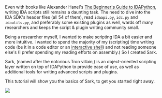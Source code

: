 Even with books like Alexander Hanel's [The Beginner's Guide to IDAPython](https://leanpub.com/IDAPython-Book), writing IDA scripts still remains a daunting task. The need to dive into the IDA SDK's header files (all 54 of them), read `idaapi.py`, `idc.py` and `idautils.py`, and preferably some existing plugins as well, wards off many researchers and keeps the script & plugin writing community small.

Being a researcher myself, I wanted to make scripting IDA a bit easier and more intuitive. I wanted to spend the majority of my (scripting) time writing code (be it in a code editor or an [interactive shell](https://github.com/james91b/ida_ipython)) and not reading someone else's (I prefer spending my reading efforts on assembly.) So I created Sark.

Sark, (named after the notorious Tron villain,) is an object-oriented scripting layer written on top of IDAPython to provide ease of use, as well as additional tools for writing advanced scripts and plugins.

This tutorial will show you the basics of Sark, to get you started right away.

![](https://github.com/tmr232/Sark/blob/media-only/media/meme_bring_in_the_logic_probe_small.jpg)